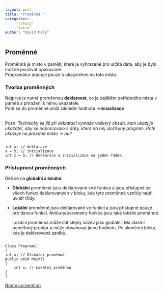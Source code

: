 ```yaml
---
layout: post
title: "Proměnné "
categories:
    -"csharp"
    -"intro"
author: "David Malý"
--- 
```



## Proměnné


Proměnná je místo v paměti, které je vyhrazené pro určitá data, aby je bylo možné používat opakovaně.
<br> Programátor pracuje pouze s ukazatelem na toto místo.

### Tvorba proměnných


Nejprve je nutné proměnnou **deklarovat**, co je zajištění potřebného místa v paměti a přiražení k němu ukazatele.
<br>Poté se do proměnné uloží základní hodnota ->**inicializace**

<br>Pozn. *Technicky se již při deklaraci vymaže veškerý obsah, kam ukazuje ukazatel, aby se nepracovalo s daty, která na něj uložil jiný program. Poté ukazuje na prázdná místo -> null*


```

int x; // deklarace
x = 5; // inicializace
int x = 5; // Deklarace a inicializace na jeden řádek

```

### Přístupnost proměnných


Dělí se na **globální a lokální**.


- **Globální** proměnné jsou deklarované vně funkce a jsou přístupné ze všech funkcí deklarovaných v bloku, kde tyto proměnné vznikly např. uvnitř třídy.
- **Lokální** proměnné jsou deklarované ve funkci a jsou přístupné pouze pro danou funkci. Atributy/parametry funkce jsou také lokální proměnné.
	Lokální proměnná může mít stejný název jako globální. Má vlastní paměťový prostor a může obsahovat jinou hodnotu. Po skončení bloku, kde je deklarovaná zaniká.


```

Class Program()
{int x; // Globální proměnnápublic void Main(){	int x; // Lokální proměnná}
}

```

[Name convention](https://msdn.microsoft.com/en-us/library/ff926074.aspx)